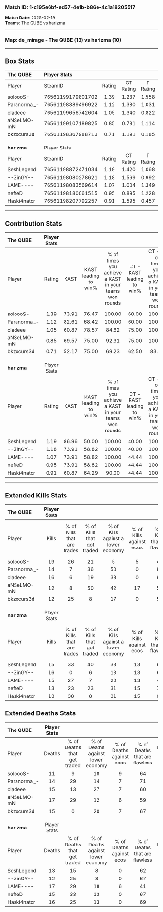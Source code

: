 ### Match ID: 1-c195e6bf-ed57-4e1b-b86e-4c1a18205517  
**Match Date**: 2025-02-19  
**Teams**: The QUBE vs harizma  

---  

### **Map**: de_mirage - The QUBE (13) vs harizma (10)  
---  

## Box Stats  

| **The QUBE** | Player Stats      |        |           |          |       |      |       |         |        |      |     |
| :- | :- | :-: | :-: | :-: | :-: | :-: | :-: | :-: | :-: | :-: | :-: |
| Player       | SteamID           | Rating | CT Rating | T Rating | KAST  | ADR  | Kills | Assists | Deaths | K/D  | HS% |
| soloooS-     | 76561199179801702 |  1.39  |   1.237   |  1.558   | 73.91 | 91.1 |  19   |    8    |   11   | 1.73 | 57  |
| Paranormal_- | 76561198389496922 |  1.12  |   1.380   |  1.031   | 82.61 | 74.2 |  14   |    3    |   14   | 1.00 | 35  |
| cladeee      | 76561199656742604 |  1.05  |   1.340   |  0.822   | 60.87 | 78.6 |  16   |    8    |   15   | 1.07 | 56  |
| aNSeLMO-mN   | 76561199107189825 |  0.85  |   0.781   |  1.114   | 69.57 | 62.4 |  12   |    5    |   17   | 0.71 | 66  |
| bkzxcurs3d   | 76561198367988713 |  0.71  |   1.191   |  0.185   | 52.17 | 51.4 |  12   |    0    |   15   | 0.80 | 41  |
|              |                   |        |           |          |       |      |       |         |        |      |     |
|              |                   |        |           |          |       |      |       |         |        |      |     |
|              |                   |        |           |          |       |      |       |         |        |      |     |
| **harizma**  | Player Stats      |        |           |          |       |      |       |         |        |      |     |
| Player       | SteamID           | Rating | CT Rating | T Rating | KAST  | ADR  | Kills | Assists | Deaths | K/D  | HS% |
| SeshLegend   | 76561198872471034 |  1.19  |   1.420   |  1.068   | 86.96 | 64.7 |  15   |    5    |   13   | 1.15 | 40  |
| --ZinGY--    | 76561198080278621 |  1.18  |   1.569   |  0.992   | 73.91 | 76.4 |  16   |    3    |   12   | 1.33 | 31  |
| LAME----     | 76561198083569614 |  1.07  |   1.004   |  1.349   | 73.91 | 87.5 |  15   |    4    |   17   | 0.88 | 73  |
| neffeD       | 76561198180061515 |  0.95  |   0.895   |  1.228   | 73.91 | 63.1 |  13   |    2    |   15   | 0.87 | 69  |
| Haski4nator  | 76561198207792257 |  0.91  |   1.595   |  0.457   | 60.87 | 79.4 |  13   |    7    |   16   | 0.81 | 84  |
---  

## Contribution Stats  

| **The QUBE** | Player Stats |       |                      |                                                        |                           |                                                             |                          |                                                            |
| :- | :-: | :-: | :-: | :-: | :-: | :-: | :-: | :-: |
| Player       |    Rating    | KAST  | KAST leading to win% | % of times you achieve a KAST in your teams won rounds | CT - KAST leading to win% | CT - % of times you achieve a KAST in your teams won rounds | T - KAST leading to win% | T - % of times you achieve a KAST in your teams won rounds |
| soloooS-     |     1.39     | 73.91 |        76.47         |                         100.00                         |           60.00           |                           100.00                            |          100.00          |                           100.00                           |
| Paranormal_- |     1.12     | 82.61 |        68.42         |                         100.00                         |           60.00           |                           100.00                            |          77.78           |                           100.00                           |
| cladeee      |     1.05     | 60.87 |        78.57         |                         84.62                          |           75.00           |                           100.00                            |          83.33           |                           71.43                            |
| aNSeLMO-mN   |     0.85     | 69.57 |        75.00         |                         92.31                          |           75.00           |                           100.00                            |          75.00           |                           85.71                            |
| bkzxcurs3d   |     0.71     | 52.17 |        75.00         |                         69.23                          |           62.50           |                            83.33                            |          100.00          |                           57.14                            |
|              |              |       |                      |                                                        |                           |                                                             |                          |                                                            |
|              |              |       |                      |                                                        |                           |                                                             |                          |                                                            |
|              |              |       |                      |                                                        |                           |                                                             |                          |                                                            |
| **harizma**  | Player Stats |       |                      |                                                        |                           |                                                             |                          |                                                            |
| Player       |    Rating    | KAST  | KAST leading to win% | % of times you achieve a KAST in your teams won rounds | CT - KAST leading to win% | CT - % of times you achieve a KAST in your teams won rounds | T - KAST leading to win% | T - % of times you achieve a KAST in your teams won rounds |
| SeshLegend   |     1.19     | 86.96 |        50.00         |                         100.00                         |           40.00           |                           100.00                            |          60.00           |                           100.00                           |
| --ZinGY--    |     1.18     | 73.91 |        58.82         |                         100.00                         |           40.00           |                           100.00                            |          85.71           |                           100.00                           |
| LAME----     |     1.07     | 73.91 |        58.82         |                         100.00                         |           44.44           |                           100.00                            |          75.00           |                           100.00                           |
| neffeD       |     0.95     | 73.91 |        58.82         |                         100.00                         |           44.44           |                           100.00                            |          75.00           |                           100.00                           |
| Haski4nator  |     0.91     | 60.87 |        64.29         |                         90.00                          |           44.44           |                           100.00                            |          100.00          |                           83.33                            |
---  

## Extended Kills Stats  

| **The QUBE** | Player Stats |                            |                            |                                    |                         |                              |                                 |                                       |                    |           |
| :- | :-: | :-: | :-: | :-: | :-: | :-: | :-: | :-: | :-: | :-: |
| Player       |    Kills     | % of Kills that are trades | % of Kills that got traded | % of Kills against a lower economy | % of Kills against ecos | % of Kills that are flawless | % of Kills that are close duels | % of Kills that are assisted by flash | Pistol Round Kills | AWP Kills |
| soloooS-     |      19      |             26             |             21             |                 5                  |            5            |              42              |                0                |                  11                   |         0          |     0     |
| Paranormal_- |      14      |             7              |             36             |                 50                 |            0            |              86              |                0                |                   7                   |         0          |     1     |
| cladeee      |      16      |             6              |             19             |                 38                 |            0            |              63              |               13                |                  13                   |         0          |     0     |
| aNSeLMO-mN   |      12      |             8              |             50             |                 42                 |           17            |              58              |               17                |                   0                   |         0          |     1     |
| bkzxcurs3d   |      12      |             25             |             8              |                 17                 |            0            |              58              |                0                |                   0                   |         5          |     1     |
|              |              |                            |                            |                                    |                         |                              |                                 |                                       |                    |           |
|              |              |                            |                            |                                    |                         |                              |                                 |                                       |                    |           |
|              |              |                            |                            |                                    |                         |                              |                                 |                                       |                    |           |
| **harizma**  | Player Stats |                            |                            |                                    |                         |                              |                                 |                                       |                    |           |
| Player       |    Kills     | % of Kills that are trades | % of Kills that got traded | % of Kills against a lower economy | % of Kills against ecos | % of Kills that are flawless | % of Kills that are close duels | % of Kills that are assisted by flash | Pistol Round Kills | AWP Kills |
| SeshLegend   |      15      |             33             |             40             |                 33                 |           13            |              60              |               13                |                   7                   |         0          |     1     |
| --ZinGY--    |      16      |             0              |             6              |                 13                 |           13            |              69              |                6                |                   6                   |         8          |     3     |
| LAME----     |      15      |             27             |             7              |                 20                 |           13            |              40              |                0                |                   7                   |         0          |     2     |
| neffeD       |      13      |             23             |             23             |                 31                 |           15            |              77              |                8                |                   0                   |         0          |     2     |
| Haski4nator  |      13      |             38             |             8              |                 31                 |           15            |              62              |               15                |                   0                   |         0          |     2     |
## Extended Deaths Stats  

| **The QUBE** | Player Stats |                             |                                   |                          |                               |                            |                           |               |
| :- | :-: | :-: | :-: | :-: | :-: | :-: | :-: | :-: |
| Player       |    Deaths    | % of Deaths that get traded | % of Deaths against lower economy | % of Deaths against ecos | % of Deaths that are flawless | % of Deaths that are close | % of Deaths while blinded | Deaths to AWP |
| soloooS-     |      11      |              9              |                18                 |            9             |              64               |             18             |             0             |       1       |
| Paranormal_- |      14      |             29              |                14                 |            7             |              71               |             21             |             7             |       0       |
| cladeee      |      15      |             13              |                27                 |            7             |              60               |             0              |            13             |       3       |
| aNSeLMO-mN   |      17      |             29              |                12                 |            6             |              59               |             6              |             0             |       1       |
| bkzxcurs3d   |      15      |              0              |                20                 |            7             |              67               |             0              |             0             |       3       |
|              |              |                             |                                   |                          |                               |                            |                           |               |
|              |              |                             |                                   |                          |                               |                            |                           |               |
|              |              |                             |                                   |                          |                               |                            |                           |               |
| **harizma**  | Player Stats |                             |                                   |                          |                               |                            |                           |               |
| Player       |    Deaths    | % of Deaths that get traded | % of Deaths against lower economy | % of Deaths against ecos | % of Deaths that are flawless | % of Deaths that are close | % of Deaths while blinded | Deaths to AWP |
| SeshLegend   |      13      |             15              |                 8                 |            0             |              62               |             0              |             0             |       0       |
| --ZinGY--    |      12      |             25              |                 8                 |            0             |              67               |             0              |            17             |       1       |
| LAME----     |      17      |             29              |                18                 |            6             |              41               |             18             |             6             |       2       |
| neffeD       |      15      |             33              |                13                 |            0             |              67               |             0              |             7             |       1       |
| Haski4nator  |      16      |             25              |                13                 |            0             |              69               |             6              |             6             |       1       |
